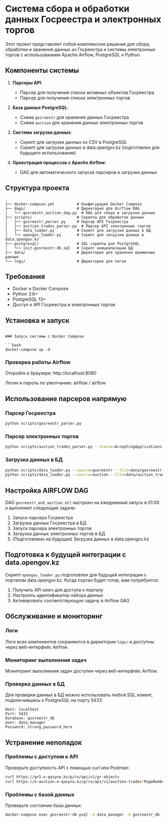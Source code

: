 # Система сбора и обработки данных Госреестра и электронных торгов

Этот проект представляет собой комплексное решение для сбора, обработки и хранения данных из Госреестра и системы электронных торгов с использованием Apache Airflow, PostgreSQL и Python.

## Компоненты системы

1. **Парсеры API**:
   - Парсер для получения списка активных объектов Госреестра
   - Парсер для получения списка электронных торгов

2. **База данных PostgreSQL**:
   - Схема `gosreestr` для хранения данных Госреестра
   - Схема `auction` для хранения данных электронных торгов

3. **Система загрузки данных**:
   - Скрипт для загрузки данных из CSV в PostgreSQL
   - Скрипт для загрузки данных в data.opengov.kz (подготовлен для будущего использования)

4. **Оркестрация процессов с Apache Airflow**:
   - DAG для автоматического запуска парсеров и загрузки данных

## Структура проекта

```
.
├── docker-compose.yml          # Конфигурация Docker Compose
├── dags/                       # Директория для Airflow DAG
│   └── gosreestr_auction_dag.py  # DAG для сбора и загрузки данных
├── scripts/                    # Скрипты для обработки данных
│   ├── gosreestr_parser.py     # Парсер API Госреестра
│   ├── auction_trades_parser.py  # Парсер API электронных торгов
│   ├── data_loader.py          # Скрипт для загрузки данных в БД
│   └── opengov_loader.py       # Скрипт для загрузки данных в data.opengov.kz
├── postgresql/                 # SQL скрипты для PostgreSQL
│   └── init-gosreestr-db.sql   # Скрипт инициализации БД
├── data/                       # Директория для хранения временных данных
└── logs/                       # Директория для логов
```

## Требования

- Docker и Docker Compose
- Python 3.8+
- PostgreSQL 13+
- Доступ к API Госреестра и электронных торгов

## Установка и запуск


```

### Запуск системы с Docker Compose

```bash
docker-compose up -d
```

### Проверка работы Airflow

Откройте в браузере: http://localhost:8080

Логин и пароль по умолчанию: airflow / airflow

## Использование парсеров напрямую

### Парсер Госреестра

```bash
python scripts/gosreestr_parser.py
```

### Парсер электронных торгов

```bash
python scripts/auction_trades_parser.py --status=AcceptingApplications
```

### Загрузка данных в БД

```bash
python scripts/data_loader.py --source=gosreestr --file=data/gosreestr_objects.csv
python scripts/data_loader.py --source=auction --file=data/auction_trades.csv
```

## Настройка AIRFLOW DAG

DAG `gosreestr_and_auction_etl` настроен на ежедневный запуск в 01:00 и выполняет следующие задачи:

1. Запуск парсера Госреестра
2. Загрузка данных Госреестра в БД
3. Запуск парсера электронных торгов
4. Загрузка данных электронных торгов в БД
5. (Подготовлено на будущее) Загрузка данных в data.opengov.kz

## Подготовка к будущей интеграции с data.opengov.kz

Скрипт `opengov_loader.py` подготовлен для будущей интеграции с порталом data.opengov.kz. Когда портал будет готов, вам потребуется:

1. Получить API ключ для доступа к порталу
2. Настроить идентификатор набора данных
3. Активировать соответствующую задачу в Airflow DAG

## Обслуживание и мониторинг

### Логи

Логи всех компонентов сохраняются в директории `logs/` и доступны через веб-интерфейс Airflow.

### Мониторинг выполнения задач

Мониторинг выполнения задач доступен через веб-интерфейс Airflow.

### Проверка данных в БД

Для проверки данных в БД можно использовать любой SQL клиент, подключившись к PostgreSQL на порту 5433:

```
Host: localhost
Port: 5433
Database: gosreestr_db
User: data_manager
Password: strong_password_here
```

## Устранение неполадок

### Проблемы с доступом к API

Проверьте доступность API с помощью curl или Postman:

```bash
curl https://gr5.e-qazyna.kz/p/ru/api/v1/gr-objects
curl https://e-auction.e-qazyna.kz/p/ru/api/v1/auction-trades?PageNumber=1&Limit=15&Status=AcceptingApplications
```

### Проблемы с базой данных

Проверьте состояние базы данных:

```bash
docker-compose exec gosreestr-db psql -U data_manager -d gosreestr_db -c "\dt"
```
